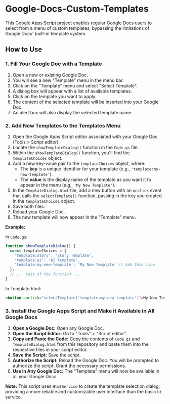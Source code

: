 # Google-Docs-Custom-Templates

This Google Apps Script project enables regular Google Docs users to select from a menu of custom templates, bypassing the limitations of Google Docs' built-in template system.

## How to Use

### 1. Fill Your Google Doc with a Template

1.  Open a new or existing Google Doc.
2.  You will see a new "Template" menu in the menu bar.
3.  Click on the "Template" menu and select "Select Template".
4.  A dialog box will appear with a list of available templates.
5.  Click on the template you want to apply.
6.  The content of the selected template will be inserted into your Google Doc.
7.  An alert box will also display the selected template name.

### 2. Add New Templates to the Templates Menu

1.  Open the Google Apps Script editor associated with your Google Doc (Tools > Script editor).
2.  Locate the `showTemplateDialog()` function in the `Code.gs` file.
3.  Within the `showTemplateDialog()` function, you'll find the `templateChoices` object.
4.  Add a new key-value pair to the `templateChoices` object, where:
    * The **key** is a unique identifier for your template (e.g., `'template:my-new-template'`).
    * The **value** is the display name of the template as you want it to appear in the menu (e.g., `'My New Template'`).
5.  In the `TemplateDialog.html` file, add a new button with an `onclick` event that calls the `selectTemplate()` function, passing in the key you created in the `templateChoices` object.
6.  Save both files.
7.  Reload your Google Doc.
8.  The new template will now appear in the "Template" menu.

**Example:**

In `Code.gs`:

```javascript
function showTemplateDialog() {
  const templateChoices = {
    'template:story': 'Story Template',
    'template:ai': 'AI Template',
    'template:my-new-template': 'My New Template' // Add this line
  };
  // ... rest of the function ...
}
```

In Template.html:
```html
<button onclick="selectTemplate('template:my-new-template')">My New Template</button>
```

### 3. Install the Google Apps Script and Make it Available in All Google Docs

1.  **Open a Google Doc:** Open any Google Doc.
2.  **Open the Script Editor:** Go to "Tools" > "Script editor".
3.  **Copy and Paste the Code:** Copy the contents of `Code.gs` and `TemplateDialog.html` from this repository and paste them into the respective files in your script editor.
4.  **Save the Script:** Save the script.
5.  **Authorize the Script:** Reload the Google Doc. You will be prompted to authorize the script. Grant the necessary permissions.
6.  **Use in Any Google Doc:** The "Template" menu will now be available in all your Google Docs.

**Note:** This script uses `HtmlService` to create the template selection dialog, providing a more reliable and customizable user interface than the basic `Ui` service.
